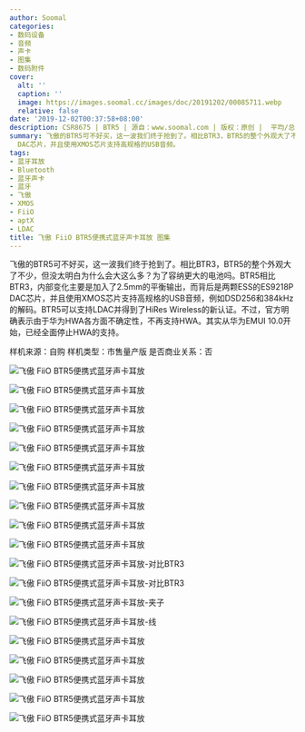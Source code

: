 ```yaml
---
author: Soomal
categories:
- 数码设备
- 音频
- 声卡
- 图集
- 数码附件
cover:
  alt: ''
  caption: ''
  image: https://images.soomal.cc/images/doc/20191202/00085711.webp
  relative: false
date: '2019-12-02T00:37:58+08:00'
description: CSR8675 | BTR5 | 源自：www.soomal.com | 版权：原创 |  平均/总评分：10.00/20
summary: 飞傲的BTR5可不好买，这一波我们终于抢到了。相比BTR3，BTR5的整个外观大了不少，但没太明白为什么会大这么多？为了容纳更大的电池吗。BTR5相比BTR3，内部变化主要是加入了2.5mm的平衡输出，而背后是两颗ESS的ES9218P
  DAC芯片，并且使用XMOS芯片支持高规格的USB音频。
tags:
- 蓝牙耳放
- Bluetooth
- 蓝牙声卡
- 蓝牙
- 飞傲
- XMOS
- FiiO
- aptX
- LDAC
title: 飞傲 FiiO BTR5便携式蓝牙声卡耳放 图集
---
```


飞傲的BTR5可不好买，这一波我们终于抢到了。相比BTR3，BTR5的整个外观大了不少，但没太明白为什么会大这么多？为了容纳更大的电池吗。BTR5相比BTR3，内部变化主要是加入了2.5mm的平衡输出，而背后是两颗ESS的ES9218P DAC芯片，并且使用XMOS芯片支持高规格的USB音频，例如DSD256和384kHz的解码。BTR5可以支持LDAC并得到了HiRes Wireless的新认证。不过，官方明确表示由于华为HWA各方面不确定性，不再支持HWA。其实从华为EMUI 10.0开始，已经全面停止HWA的支持。

样机来源：自购
样机类型：市售量产版
是否商业关系：否

![飞傲 FiiO BTR5便携式蓝牙声卡耳放](https://images.soomal.cc/images/doc/20191202/00085692.webp)




![飞傲 FiiO BTR5便携式蓝牙声卡耳放](https://images.soomal.cc/images/doc/20191202/00085693.webp)




![飞傲 FiiO BTR5便携式蓝牙声卡耳放](https://images.soomal.cc/images/doc/20191202/00085694.webp)




![飞傲 FiiO BTR5便携式蓝牙声卡耳放](https://images.soomal.cc/images/doc/20191202/00085695.webp)




![飞傲 FiiO BTR5便携式蓝牙声卡耳放](https://images.soomal.cc/images/doc/20191202/00085696.webp)




![飞傲 FiiO BTR5便携式蓝牙声卡耳放](https://images.soomal.cc/images/doc/20191202/00085697.webp)




![飞傲 FiiO BTR5便携式蓝牙声卡耳放](https://images.soomal.cc/images/doc/20191202/00085698.webp)




![飞傲 FiiO BTR5便携式蓝牙声卡耳放](https://images.soomal.cc/images/doc/20191202/00085699.webp)




![飞傲 FiiO BTR5便携式蓝牙声卡耳放](https://images.soomal.cc/images/doc/20191202/00085700.webp)




![飞傲 FiiO BTR5便携式蓝牙声卡耳放](https://images.soomal.cc/images/doc/20191202/00085701.webp)




![飞傲 FiiO BTR5便携式蓝牙声卡耳放-对比BTR3](https://images.soomal.cc/images/doc/20191202/00085702.webp)




![飞傲 FiiO BTR5便携式蓝牙声卡耳放-对比BTR3](https://images.soomal.cc/images/doc/20191202/00085703.webp)




![飞傲 FiiO BTR5便携式蓝牙声卡耳放-夹子](https://images.soomal.cc/images/doc/20191202/00085704.webp)




![飞傲 FiiO BTR5便携式蓝牙声卡耳放-线](https://images.soomal.cc/images/doc/20191202/00085705.webp)




![飞傲 FiiO BTR5便携式蓝牙声卡耳放](https://images.soomal.cc/images/doc/20191202/00085706.webp)




![飞傲 FiiO BTR5便携式蓝牙声卡耳放](https://images.soomal.cc/images/doc/20191202/00085707.webp)




![飞傲 FiiO BTR5便携式蓝牙声卡耳放](https://images.soomal.cc/images/doc/20191202/00085708.webp)




![飞傲 FiiO BTR5便携式蓝牙声卡耳放](https://images.soomal.cc/images/doc/20191202/00085709.webp)




![飞傲 FiiO BTR5便携式蓝牙声卡耳放](https://images.soomal.cc/images/doc/20191202/00085710.webp)